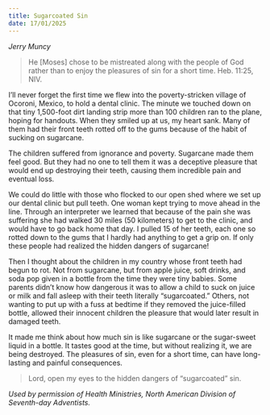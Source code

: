 ```yaml
---
title: Sugarcoated Sin
date: 17/01/2025
---
```


_Jerry Muncy_

> <p></p>
> He [Moses] chose to be mistreated along with the people of God rather than to enjoy the pleasures of sin for a short time. Heb. 11:25, NIV.

I’ll never forget the first time we flew into the poverty-stricken village of Ocoroni, Mexico, to hold a dental clinic. The minute we touched down on that tiny 1,500-foot dirt landing strip more than 100 children ran to the plane, hoping for handouts. When they smiled up at us, my heart sank. Many of them had their front teeth rotted off to the gums because of the habit of sucking on sugarcane.

The children suffered from ignorance and poverty. Sugarcane made them feel good. But they had no one to tell them it was a deceptive pleasure that would end up destroying their teeth, causing them incredible pain and eventual loss.

We could do little with those who flocked to our open shed where we set up our dental clinic but pull teeth. One woman kept trying to move ahead in the line. Through an interpreter we learned that because of the pain she was suffering she had walked 30 miles (50 kilometers) to get to the clinic, and would have to go back home that day. I pulled 15 of her teeth, each one so rotted down to the gums that I hardly had anything to get a grip on. If only these people had realized the hidden dangers of sugarcane!

Then I thought about the children in my country whose front teeth had begun to rot. Not from sugarcane, but from apple juice, soft drinks, and soda pop given in a bottle from the time they were tiny babies. Some parents didn’t know how dangerous it was to allow a child to suck on juice or milk and fall asleep with their teeth literally “sugarcoated.” Others, not wanting to put up with a fuss at bedtime if they removed the juice-filled bottle, allowed their innocent children the pleasure that would later result in damaged teeth.

It made me think about how much sin is like sugarcane or the sugar-sweet liquid in a bottle. It tastes good at the time, but without realizing it, we are being destroyed. The pleasures of sin, even for a short time, can have long-lasting and painful consequences.

> <callout></callout>
> Lord, open my eyes to the hidden dangers of “sugarcoated” sin.

_Used by permission of Health Ministries, North American Division of Seventh-day Adventists._